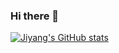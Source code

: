 ### Hi there 👋

<!--
**JiyangZhang/JiyangZhang** is a ✨ _special_ ✨ repository because its `README.md` (this file) appears on your GitHub profile.

Here are some ideas to get you started:

- 🔭 I’m currently working on ...
- 🌱 I’m currently learning ...
- 👯 I’m looking to collaborate on ...
- 🤔 I’m looking for help with ...
- 💬 Ask me about ...
- 📫 How to reach me: ...
- 😄 Pronouns: ...
- ⚡ Fun fact: ...
-->

[![Jiyang's GitHub stats](https://github-readme-stats.vercel.app/api?username=JiyangZhang&count_private=true)](https://github.com/anuraghazra/github-readme-stats)
